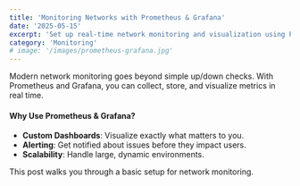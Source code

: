```yaml
---
title: 'Monitoring Networks with Prometheus & Grafana'
date: '2025-05-15'
excerpt: 'Set up real-time network monitoring and visualization using Prometheus and Grafana.'
category: 'Monitoring'
# image: '/images/prometheus-grafana.jpg'
---
```


Modern network monitoring goes beyond simple up/down checks. With Prometheus and Grafana, you can collect, store, and visualize metrics in real time.

#### Why Use Prometheus & Grafana?

- **Custom Dashboards**: Visualize exactly what matters to you.
- **Alerting**: Get notified about issues before they impact users.
- **Scalability**: Handle large, dynamic environments.

This post walks you through a basic setup for network monitoring.